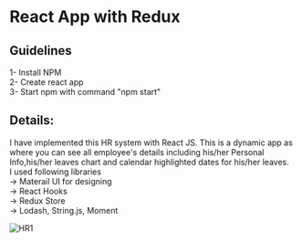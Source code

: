 # React App with Redux  
## Guidelines   
1- Install NPM  
2- Create react app  
3- Start npm with command "npm start"  

## Details:
I have implemented this HR system with React JS. This is a dynamic app as where you can see all employee's details including his/her Personal Info,his/her leaves chart and calendar highlighted dates for his/her leaves.  
I used following libraries  
-> Materail UI for designing  
-> React Hooks  
-> Redux Store  
-> Lodash, String.js, Moment  

![HR1](https://user-images.githubusercontent.com/67542561/122547164-2fea3400-d049-11eb-8759-a4d85e7f6f7c.jpg)
